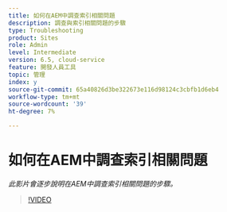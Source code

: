 ```yaml
---
title: 如何在AEM中調查索引相關問題
description: 調查與索引相關問題的步驟
type: Troubleshooting
product: Sites
role: Admin
level: Intermediate
version: 6.5, cloud-service
feature: 開發人員工具
topic: 管理
index: y
source-git-commit: 65a40826d3be322673e116d98124c3cbfb1d6eb4
workflow-type: tm+mt
source-wordcount: '39'
ht-degree: 7%

---
```



# 如何在AEM中調查索引相關問題

*此影片會逐步說明在AEM中調查索引相關問題的步驟。*

>[!VIDEO](https://video.tv.adobe.com/v/335465?quality=9&learn=on)